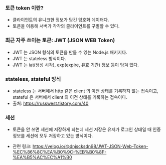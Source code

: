 ### 토큰 token 이란?

- 클라이언트의 유니크한 정보가 담긴 암호화 데이터다.
- 토큰을 이용해 서버가 각각의 클라이언트를 구별할 수 있다.

### 최근 자주 쓰이는 토큰: JWT (JSON WEB Token)

- JWT 는 JSON 형식의 토큰을 만들 수 있는 Node.js 패키지다.
- JWT 는 stateless 방식이다.
- JWT 는 iat(생성 시각), exp(expire, 유효 기간) 정보 등이 담겨 있다.

### stateless, stateful 방식

- stateless 는 서버에서 http 같은 client 의 이전 상태를 기록하지 않는 접속이고,
  stateful 은 서버에서 client 의 이전 상태를 기록하는 접속이다.
- 출처: https://russwest.tistory.com/40

### 세션

- 토큰을 안 쓰면 세션에 저장하게 되는데
  세션 저장은 유저가 로그인 상태일 때 인증 정보를 세션에 모두 저장하고 있는 방식이다.

- 관련 링크: https://velog.io/@dnjscksdn98/JWT-JSON-Web-Token-%EC%86%8C%EA%B0%9C-%EB%B0%8F-%EA%B5%AC%EC%A1%B0
